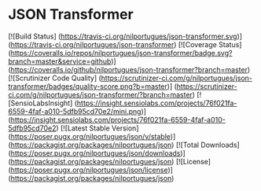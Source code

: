 # JSON Transformer

[![Build Status]
(https://travis-ci.org/nilportugues/json-transformer.svg)]
(https://travis-ci.org/nilportugues/json-transformer) [![Coverage Status]
(https://coveralls.io/repos/nilportugues/json-transformer/badge.svg?branch=master&service=github)]
(https://coveralls.io/github/nilportugues/json-transformer?branch=master) [![Scrutinizer Code Quality]
(https://scrutinizer-ci.com/g/nilportugues/json-transformer/badges/quality-score.png?b=master)]
(https://scrutinizer-ci.com/g/nilportugues/json-transformer/?branch=master) [![SensioLabsInsight]
(https://insight.sensiolabs.com/projects/76f021fa-6559-4faf-a010-5dfb95cd70e2/mini.png)]
(https://insight.sensiolabs.com/projects/76f021fa-6559-4faf-a010-5dfb95cd70e2) [![Latest Stable Version]
(https://poser.pugx.org/nilportugues/json/v/stable)]
(https://packagist.org/packages/nilportugues/json) [![Total Downloads]
(https://poser.pugx.org/nilportugues/json/downloads)]
(https://packagist.org/packages/nilportugues/json) [![License]
(https://poser.pugx.org/nilportugues/json/license)]
(https://packagist.org/packages/nilportugues/json) 
